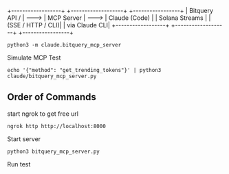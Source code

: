 +------------------+       +-------------------+       +-----------------+
|  Bitquery API /  | --->  |  MCP Server       | --->  |  Claude (Code)  |
|  Solana Streams  |       | (SSE / HTTP / CLI)|       |   via Claude CLI|
+------------------+       +-------------------+       +-----------------+


```
python3 -m claude.bitquery_mcp_server

```

Simulate MCP Test

```
echo '{"method": "get_trending_tokens"}' | python3 claude/bitquery_mcp_server.py
```


## Order of Commands

start ngrok to get free url

```
ngrok http http://localhost:8000
```

Start server

```
python3 bitquery_mcp_server.py
```

Run test

```python3 test.py
```


